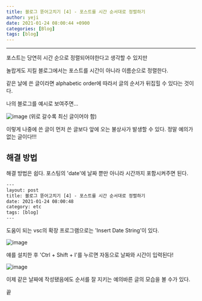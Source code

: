 ```yaml
---
title: 블로그 뜯어고치기 [4] - 포스트를 시간 순서대로 정렬하기
author: yeji
date: 2021-01-24 08:00:44 +0900
categories: [Blog]
tags: [blog]
---
```

* * *
포스트는 당연히 시간 순으로 정렬되어야한다고 생각할 수 있지만

놀랍게도 지킬 블로그에서는 포스트를 시간이 아니라 이름순으로 정렬한다.

같은 날에 쓴 글이라면 alphabetic order에 따라서 글의 순서가 뒤집힐 수 있다는 것이다. 

나의 블로그를 예시로 보여주면... 

![image](https://user-images.githubusercontent.com/66822201/105616321-62d12880-5e19-11eb-828d-114c4c71b964.png)
(위로 갈수록 최신 글이어야 함)

이렇게 나중에 쓴 글이 먼저 쓴 글보다 앞에 오는 불상사가 발생할 수 있다.
정말 예의가 없는 글이다!!!

## 해결 방법
해결 방법은 쉽다. 포스팅의 'date'에 날짜 뿐만 아니라 시간까지 포함시켜주면 된다. 

```html
---
layout: post
title: 블로그 뜯어고치기 [4] - 포스트를 시간 순서대로 정렬하기
date: 2021-01-24 08:00:48
category: etc
tags: [blog]
---
```

도움이 되는 vsc의 확장 프로그램으로는 'Insert Date String'이 있다.

![image](https://user-images.githubusercontent.com/66822201/105616403-f7d42180-5e19-11eb-9ab6-3884abfbd283.png)

얘를 설치한 후 'Ctrl + Shift + I'를 누르면 자동으로 날짜와 시간이 입력된다!

![image](https://user-images.githubusercontent.com/66822201/105616456-5b5e4f00-5e1a-11eb-87fe-fc46571e8e85.png)

이제 같은 날짜에 작성됐음에도 순서를 잘 지키는 예의바른 글의 모습을 볼 수가 있다. 

끝
